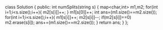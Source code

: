 class Solution {
public:
int numSplits(string s) {
map<char,int> m1,m2;
for(int i=1;i<s.size();i++){
m2[s[i]]++;
}
m1[s[0]]++;
int ans=(m1.size()==m2.size());
for(int i=1;i<s.size();i++){
m1[s[i]]++;
m2[s[i]]--;
if(m2[s[i]]==0) m2.erase(s[i]);
ans+=(m1.size()==m2.size());
}
return ans;
}
};